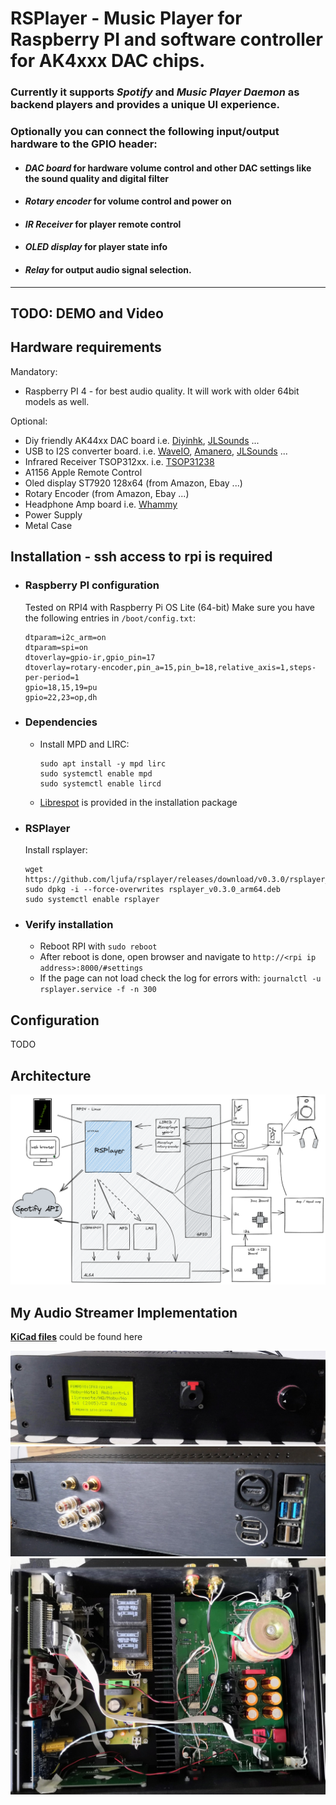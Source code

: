 # RSPlayer - Music Player for Raspberry PI and software controller for AK4xxx DAC chips.
### Currently it supports *Spotify* and *Music Player Daemon* as backend players and provides a unique UI experience.
### Optionally you can connect the following input/output hardware to the GPIO header:
- #### *DAC board* for hardware volume control and other DAC settings like the sound quality and digital filter
- #### *Rotary encoder* for volume control and power on
- #### *IR Receiver* for player remote control
- #### *OLED display* for player state info
- #### *Relay* for output audio signal selection.
---

## TODO: DEMO and Video
## Hardware requirements
Mandatory:

- Raspberry PI 4 - for best audio quality. It will work with older 64bit models as well.

Optional:
- Diy friendly AK44xx DAC board i.e. [Diyinhk](https://www.diyinhk.com/shop/audio-kits/), [JLSounds](http://jlsounds.com/products.html) ...
- USB to I2S converter board. i.e. [WaveIO](https://luckit.biz/), [Amanero](https://amanero.com/), [JLSounds](http://jlsounds.com/products.html) ...
- Infrared Receiver TSOP312xx. i.e. [TSOP31238](https://eu.mouser.com/ProductDetail/Vishay-Semiconductors/TSOP31238?qs=5rGgbCH0pB1jaK4I0GvRsw%3D%3D)
- A1156 Apple Remote Control
- Oled display ST7920 128x64 (from Amazon, Ebay ...)
- Rotary Encoder (from Amazon, Ebay ...)
- Headphone Amp board i.e. [Whammy](https://diyaudiostore.com/products/whammy-completion-kit?_pos=3&_sid=bf6542f23&_ss=r)
- Power Supply
- Metal Case

## Installation - ssh access to rpi is required
- ### Raspberry PI configuration
   Tested on RPI4 with Raspberry Pi OS Lite (64-bit)
   Make sure you have the following entries in `/boot/config.txt`:
   ```
   dtparam=i2c_arm=on
   dtparam=spi=on
   dtoverlay=gpio-ir,gpio_pin=17
   dtoverlay=rotary-encoder,pin_a=15,pin_b=18,relative_axis=1,steps-per-period=1
   gpio=18,15,19=pu
   gpio=22,23=op,dh
   ```

- ### Dependencies
   - Install MPD and LIRC:
       ```
       sudo apt install -y mpd lirc
       sudo systemctl enable mpd
       sudo systemctl enable lircd
       ```
   - [Librespot](https://github.com/librespot-org/librespot) is provided in the installation package

- ### RSPlayer
   Install rsplayer:
   ```
   wget https://github.com/ljufa/rsplayer/releases/download/v0.3.0/rsplayer_v0.3.0_arm64.deb
   sudo dpkg -i --force-overwrites rsplayer_v0.3.0_arm64.deb
   sudo systemctl enable rsplayer
   ```
- ### Verify installation
   - Reboot RPI with `sudo reboot`
   - After reboot is done, open browser and navigate to `http://<rpi ip address>:8000/#settings`
   - If the page can not load check the log for errors with: `journalctl -u rsplayer.service -f -n 300`
 
## Configuration
TODO

## Architecture
![Diagram](DOCS/dev/architecture-2022-09-05-1620.png)


## My Audio Streamer Implementation
**[KiCad files](DOCS/kicad/)** could be found here

![front](DOCS/dev/my_streamer_front_small.jpg)
![back](DOCS/dev/my_streamer_back_small.jpg)
![inside](DOCS/dev/my_streamer_inside_small.jpg)